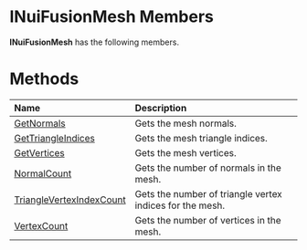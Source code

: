 INuiFusionMesh Members  
======================  

**INuiFusionMesh** has the following members.  

<span id="publicmethodsSection"></span>

Methods  
=======  

<table>
<colgroup>
<col width="30%" />
<col width="60%" />
</colgroup>
<thead>
<tr class="header">
<th align="left">Name</th>
<th align="left">Description</th>
</tr>
</thead>
<tbody>
<tr class="odd">
<td align="left"><a href="Methods/GetNormals_Method.md">GetNormals</a></td>
<td align="left">Gets the mesh normals.</td>
</tr>
<tr class="even">
<td align="left"><a href="Methods/GetTriangleIndices_Method.md">GetTriangleIndices</a></td>
<td align="left">Gets the mesh triangle indices.</td>
</tr>
<tr class="odd">
<td align="left"><a href="Methods/GetVertices_Method.md">GetVertices</a></td>
<td align="left">Gets the mesh vertices.</td>
</tr>
<tr class="even">
<td align="left"><a href="Methods/NormalCount_Method.md">NormalCount</a></td>
<td align="left">Gets the number of normals in the mesh.</td>
</tr>
<tr class="odd">
<td align="left"><a href="Methods/TriangleVertexIndexCount.md">TriangleVertexIndexCount</a></td>
<td align="left">Gets the number of triangle vertex indices for the mesh.</td>
</tr>
<tr class="even">
<td align="left"><a href="Methods/VertexCount_Method.md">VertexCount</a></td>
<td align="left">Gets the number of vertices in the mesh.</td>
</tr>
</tbody>
</table>



<!--Please do not edit the data in the comment block below.-->
<!--
TOCTitle : INuiFusionMesh Members
RLTitle : INuiFusionMesh Members
KeywordF : INuiFusionMesh
KeywordK : INuiFusionMesh interface
KeywordK : INuiFusionMesh interface, all members
HelpPriority : 1
KeywordA : AllMembers.T:Microsoft.Kinect.nuikinectfusionvolume.INuiFusionMesh
AssetID : AllMembers.T:Microsoft.Kinect.nuikinectfusionvolume.INuiFusionMesh
Locale : en-us
CommunityContent : 1
TargetOS : Windows
TopicType : kbSyntax
DocSet : K4Wv2
ProjType : K4Wv2Proj
Technology : Kinect for Windows
Product : Kinect for Windows SDK v2
productversion : 20
-->

